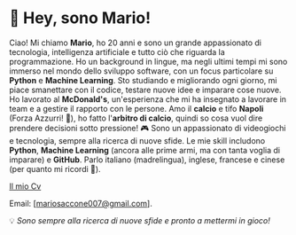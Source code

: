 # 👋 Hey, sono Mario!

Ciao! Mi chiamo **Mario**, ho 20 anni e sono un grande appassionato di tecnologia, intelligenza artificiale e tutto ciò che riguarda la programmazione. Ho un background in lingue, ma negli ultimi tempi mi sono immerso nel mondo dello sviluppo software, con un focus particolare su **Python** e **Machine Learning**. Sto studiando e migliorando ogni giorno, mi piace smanettare con il codice, testare nuove idee e imparare cose nuove. Ho lavorato al **McDonald's**, un'esperienza che mi ha insegnato a lavorare in team e a gestire il rapporto con le persone. Amo il **calcio** e tifo **Napoli** (Forza Azzurri! 🔵), ho fatto l'**arbitro di calcio**, quindi so cosa vuol dire prendere decisioni sotto pressione! 🎮 Sono un appassionato di videogiochi e tecnologia, sempre alla ricerca di nuove sfide. Le mie skill includono **Python**, **Machine Learning** (ancora alle prime armi, ma con tanta voglia di imparare) e **GitHub**. Parlo italiano (madrelingua), inglese, francese e cinese (per quanto mi ricordi 🙂).  


[Il mio Cv](https://github.com/MarioSaccone/Cv_Mario_Saccone)

Email: [mariosaccone007@gmail.com]. 

💡 *Sono sempre alla ricerca di nuove sfide e pronto a mettermi in gioco!*

